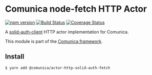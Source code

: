# Comunica node-fetch HTTP Actor

[![npm version](https://badge.fury.io/js/%40comunica%2Factor-http-solid-auth-fetch.svg)](https://www.npmjs.com/package/@comunica/actor-http-solid-auth-fetch)
[![Build Status](https://travis-ci.org/comunica/actor-http-solid-auth-fetch.svg?branch=master)](https://travis-ci.org/comunica/actor-http-solid-auth-fetch)
[![Coverage Status](https://coveralls.io/repos/github/comunica/actor-http-solid-auth-fetch/badge.svg?branch=master)](https://coveralls.io/github/comunica/actor-http-solid-auth-fetch?branch=master)

A [solid-auth-client](https://github.com/solid/solid-auth-client) HTTP actor implementation for Comunica.

This module is part of the [Comunica framework](https://github.com/comunica/comunica).

## Install

```bash
$ yarn add @comunica/actor-http-solid-auth-fetch
```
